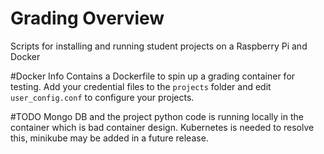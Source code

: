 # Grading Overview
Scripts for installing and running student projects on a Raspberry Pi and Docker

#Docker Info
Contains a Dockerfile to spin up a grading container for testing.
Add your credential files to the `projects` folder and edit `user_config.conf` to configure your projects.

#TODO
Mongo DB and the project python code is running locally in the container which is bad container design. Kubernetes is needed to resolve this, minikube may be added in a future release.

